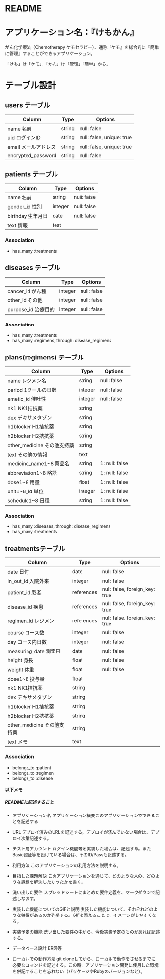 # README

# アプリケーション名：『けもかん』

がん化学療法（Chemotherapy ケモセラピー）、通称『ケモ』を総合的に『簡単に管理』することができるアプリケーション。

「けも」は「ケモ」、「かん」は「管理」「簡単」から。



# テーブル設計

## users テーブル

| Column              | Type    | Options                   |
| ------------------- | ------- | ------------------------- |
| name 名前            | string  | null: false               |
| uid  ログインID      | string  | null: false, unique: true |
| email  メールアドレス | string  | null: false, unique: true |
| encrypted_password  | string  | null: false               |



## patients テーブル

| Column          | Type    | Options       |
| --------------- | ------- | ------------- |
| name 名前        | string  | null: false   |
| gender_id 性別   | integer | null: false   |
| birthday 生年月日 | date    | null: false   |
| text 情報        | test    |               |

### Association

- has_many :treatments



## diseases テーブル

| Column              | Type         | Options     |
| ------------------- | ------------ | ----------- |
| cancer_id がん種     | integer      | null: false |
| other_id その他      | integer      | null: false |
| purpose_id 治療目的  | integer      | null: false |

### Association

- has_many :treatments
- has_many :regimens, through: disease_regimens



## plans(regimens) テーブル

| Column                    | Type         | Options        |
| ------------------------- | ------------ | -------------- |
| name レジメン名             | string       | null: false    |
| period 1クールの日数        | integer      | null: false    |
| emetic_id 催吐性           | integer      | null: false    |
| nk1 NK1拮抗薬              | string       |                |
| dex デキサメタゾン          | string       |                |
| h1blocker H1拮抗薬         | string       |                |
| h2blocker H2拮抗薬         | string       |                |
| other_medicine その他支持薬 | string       |                |
| text その他の情報           | text         |                |
| medicine_name1~8 薬品名    | string       | 1: null: false |
| abbreviation1~8 略語       | string       | 1: null: false |
| dose1~8 用量               | float        | 1: null: false |
| unit1~8_id 単位            | integer      | 1: null: false |
| schedule1~8 日程           | string       | 1: null: false |

### Association

- has_many :diseases, through: disease_regimens
- has_many :treatments



## treatmentsテーブル

| Column                    | Type       | Options                      |
| ------------------------- | ---------- | ---------------------------- |
| date 日付                  | date      | null: false                   |
| in_out_id 入院外来         | integer    | null: false                   |
| patient_id 患者           | references | null: false, foreign_key: true |
| disease_id 疾患           | references | null: false, foreign_key: true |
| regimen_id レジメン        | references | null: false, foreign_key: true |
| course コース数            | integer    | null: false                   |
| day コース内日数            | integer    | null: false                   |
| measuring_date 測定日      | date       | null: false                   |
| height 身長                | float      | null: false                   |
| weight 体重                | float      | null: false                   |
| dose1~8 投与量             | float      |                               |
| nk1 NK1拮抗薬              | string     |                               |
| dex デキサメタゾン          | string     |                               |
| h1blocker H1拮抗薬         | string     |                               |
| h2blocker H2拮抗薬         | string     |                               |
| other_medicine その他支持薬 | string     |                               |
| text メモ                  | text       |                               |

### Association

- belongs_to :patient
- belongs_to :regimen
- belongs_to :disease



#### 以下メモ

##### READMEに記述すること

- アプリケーション名
アプリケーション概要このアプリケーションでできることを記述する

- URL
デプロイ済みのURLを記述する。デプロイが済んでいない場合は、デプロイ次第記述する。

- テスト用アカウント
ログイン機能等を実装した場合は、記述する。またBasic認証等を設けている場合は、そのID/Passも記述する。

- 利用方法
このアプリケーションの利用方法を説明する。

- 目指した課題解決
このアプリケーションを通じて、どのような人の、どのような課題を解決したかったかを書く。

- 洗い出した要件
スプレッドシートにまとめた要件定義を、マークダウンで記述しなおす。

- 実装した機能についてのGIFと説明
実装した機能について、それぞれどのような特徴があるのか列挙する。GIFを添えることで、イメージがしやすくなる。

- 実装予定の機能
洗い出した要件の中から、今後実装予定のものがあれば記述する。

- データベース設計
ER図等

- ローカルでの動作方法
git cloneしてから、ローカルで動作をさせるまでに必要なコマンドを記述する。この時、アプリケーション開発に使用した環境を併記することを忘れない（パッケージやRubyのバージョンなど）。